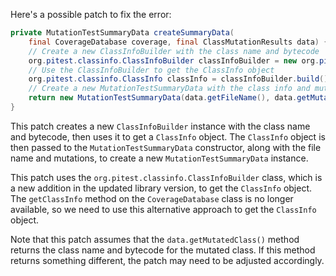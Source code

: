 Here's a possible patch to fix the error:
```java
private MutationTestSummaryData createSummaryData(
    final CoverageDatabase coverage, final ClassMutationResults data) {
    // Create a new ClassInfoBuilder with the class name and bytecode
    org.pitest.classinfo.ClassInfoBuilder classInfoBuilder = new org.pitest.classinfo.ClassInfoBuilder(data.getMutatedClass().getName(), data.getMutatedClass().getBytes());
    // Use the ClassInfoBuilder to get the ClassInfo object
    org.pitest.classinfo.ClassInfo classInfo = classInfoBuilder.build();
    // Create a new MutationTestSummaryData with the class info and mutations
    return new MutationTestSummaryData(data.getFileName(), data.getMutations(), classInfo);
}
```
This patch creates a new `ClassInfoBuilder` instance with the class name and bytecode, then uses it to get a `ClassInfo` object. The `ClassInfo` object is then passed to the `MutationTestSummaryData` constructor, along with the file name and mutations, to create a new `MutationTestSummaryData` instance.

This patch uses the `org.pitest.classinfo.ClassInfoBuilder` class, which is a new addition in the updated library version, to get the `ClassInfo` object. The `getClassInfo` method on the `CoverageDatabase` class is no longer available, so we need to use this alternative approach to get the `ClassInfo` object.

Note that this patch assumes that the `data.getMutatedClass()` method returns the class name and bytecode for the mutated class. If this method returns something different, the patch may need to be adjusted accordingly.